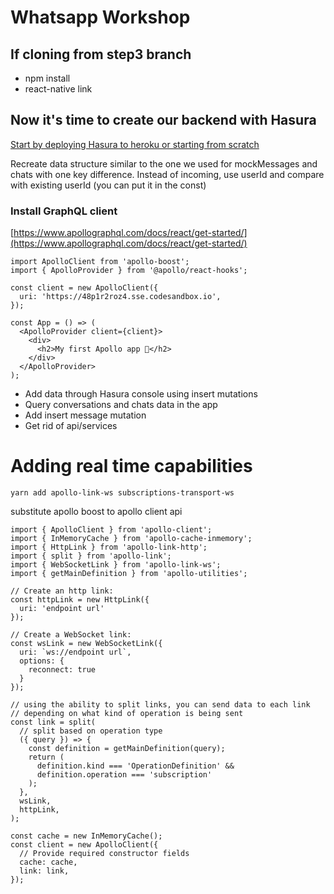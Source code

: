 # Whatsapp Workshop

## If cloning from step3 branch

- npm install
- react-native link

## Now it's time to create our backend with Hasura

[Start by deploying Hasura to heroku or starting from scratch](https://docs.hasura.io/1.0/graphql/manual/deployment/heroku/using-existing-heroku-database.html)

Recreate data structure similar to the one we used for mockMessages and chats with one key difference. Instead of incoming, use userId and compare with existing userId (you can put it in the const)

### Install GraphQL client

[https://www.apollographql.com/docs/react/get-started/](https://www.apollographql.com/docs/react/get-started/)

```
import ApolloClient from 'apollo-boost';
import { ApolloProvider } from '@apollo/react-hooks';

const client = new ApolloClient({
  uri: 'https://48p1r2roz4.sse.codesandbox.io',
});

const App = () => (
  <ApolloProvider client={client}>
    <div>
      <h2>My first Apollo app 🚀</h2>
    </div>
  </ApolloProvider>
);

```

- Add data through Hasura console using insert mutations
- Query conversations and chats data in the app
- Add insert message mutation
- Get rid of api/services

# Adding real time capabilities

`yarn add apollo-link-ws subscriptions-transport-ws`

substitute apollo boost to apollo client api
```
import { ApolloClient } from 'apollo-client';
import { InMemoryCache } from 'apollo-cache-inmemory';
import { HttpLink } from 'apollo-link-http';
import { split } from 'apollo-link';
import { WebSocketLink } from 'apollo-link-ws';
import { getMainDefinition } from 'apollo-utilities';

// Create an http link:
const httpLink = new HttpLink({
  uri: 'endpoint url'
});

// Create a WebSocket link:
const wsLink = new WebSocketLink({
  uri: `ws://endpoint url`,
  options: {
    reconnect: true
  }
});

// using the ability to split links, you can send data to each link
// depending on what kind of operation is being sent
const link = split(
  // split based on operation type
  ({ query }) => {
    const definition = getMainDefinition(query);
    return (
      definition.kind === 'OperationDefinition' &&
      definition.operation === 'subscription'
    );
  },
  wsLink,
  httpLink,
);

const cache = new InMemoryCache();
const client = new ApolloClient({
  // Provide required constructor fields
  cache: cache,
  link: link,
});
```




